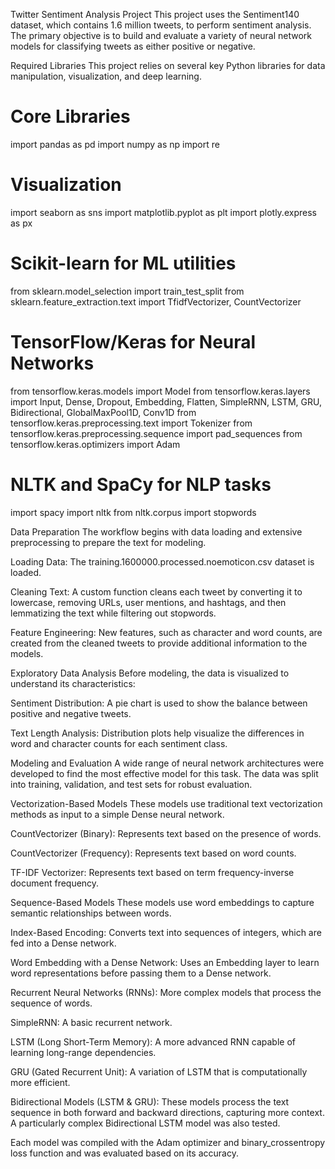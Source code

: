 Twitter Sentiment Analysis Project
This project uses the Sentiment140 dataset, which contains 1.6 million tweets, to perform sentiment analysis. The primary objective is to build and evaluate a variety of neural network models for classifying tweets as either positive or negative.

Required Libraries
This project relies on several key Python libraries for data manipulation, visualization, and deep learning.

# Core Libraries
import pandas as pd
import numpy as np
import re

# Visualization
import seaborn as sns
import matplotlib.pyplot as plt
import plotly.express as px

# Scikit-learn for ML utilities
from sklearn.model_selection import train_test_split
from sklearn.feature_extraction.text import TfidfVectorizer, CountVectorizer

# TensorFlow/Keras for Neural Networks
from tensorflow.keras.models import Model
from tensorflow.keras.layers import Input, Dense, Dropout, Embedding, Flatten, SimpleRNN, LSTM, GRU, Bidirectional, GlobalMaxPool1D, Conv1D
from tensorflow.keras.preprocessing.text import Tokenizer
from tensorflow.keras.preprocessing.sequence import pad_sequences
from tensorflow.keras.optimizers import Adam

# NLTK and SpaCy for NLP tasks
import spacy
import nltk
from nltk.corpus import stopwords

Data Preparation
The workflow begins with data loading and extensive preprocessing to prepare the text for modeling.

Loading Data: The training.1600000.processed.noemoticon.csv dataset is loaded.

Cleaning Text: A custom function cleans each tweet by converting it to lowercase, removing URLs, user mentions, and hashtags, and then lemmatizing the text while filtering out stopwords.

Feature Engineering: New features, such as character and word counts, are created from the cleaned tweets to provide additional information to the models.

Exploratory Data Analysis
Before modeling, the data is visualized to understand its characteristics:

Sentiment Distribution: A pie chart is used to show the balance between positive and negative tweets.

Text Length Analysis: Distribution plots help visualize the differences in word and character counts for each sentiment class.

Modeling and Evaluation
A wide range of neural network architectures were developed to find the most effective model for this task. The data was split into training, validation, and test sets for robust evaluation.

Vectorization-Based Models
These models use traditional text vectorization methods as input to a simple Dense neural network.

CountVectorizer (Binary): Represents text based on the presence of words.

CountVectorizer (Frequency): Represents text based on word counts.

TF-IDF Vectorizer: Represents text based on term frequency-inverse document frequency.

Sequence-Based Models
These models use word embeddings to capture semantic relationships between words.

Index-Based Encoding: Converts text into sequences of integers, which are fed into a Dense network.

Word Embedding with a Dense Network: Uses an Embedding layer to learn word representations before passing them to a Dense network.

Recurrent Neural Networks (RNNs): More complex models that process the sequence of words.

SimpleRNN: A basic recurrent network.

LSTM (Long Short-Term Memory): A more advanced RNN capable of learning long-range dependencies.

GRU (Gated Recurrent Unit): A variation of LSTM that is computationally more efficient.

Bidirectional Models (LSTM & GRU): These models process the text sequence in both forward and backward directions, capturing more context. A particularly complex Bidirectional LSTM model was also tested.

Each model was compiled with the Adam optimizer and binary_crossentropy loss function and was evaluated based on its accuracy.
